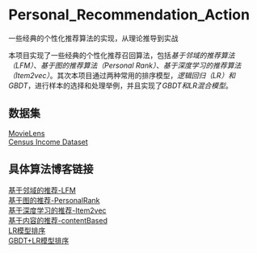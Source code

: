 # Personal_Recommendation_Action
一些经典的个性化推荐算法的实现，从理论推导到实战

本项目实现了一些经典的个性化推荐召回算法，包括*基于邻域的推荐算法（LFM）*、*基于图的推荐算法（Personal Rank）*、*基于深度学习的推荐算法（Item2vec）*。其次本项目通过两种常用的排序模型，*逻辑回归（LR）和 GBDT*，进行样本的选择和处理举例，并且实现了*GBDT和LR混合模型*。

## 数据集 ##
[MovieLens](https://movielens.org/)</br>
[Census Income Dataset](https://archive.ics.uci.edu/ml/datasets/Census+Income)

## 具体算法博客链接 ##

[基于邻域的推荐-LFM](https://www.yuque.com/sandman13/tsqxws/hp6v4r)</br>
[基于图的推荐-PersonalRank](https://www.yuque.com/sandman13/tsqxws/qbg155)</br>
[基于深度学习的推荐-Item2vec](https://www.yuque.com/sandman13/tsqxws/bfzgwt)</br>
[基于内容的推荐-contentBased](https://www.yuque.com/sandman13/tsqxws/dnesfo)</br>
[LR模型排序](https://www.yuque.com/sandman13/tsqxws/yp5iq7)</br>
[GBDT+LR模型排序](https://www.yuque.com/sandman13/tsqxws/xtzmtz/edit)</br>
